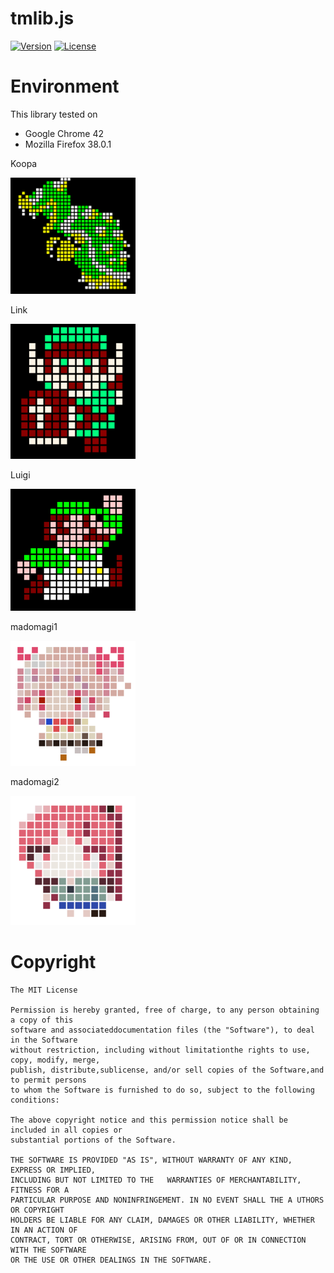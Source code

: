 # tmlib.js
[![Version](https://img.shields.io/badge/version-v0.5.0-blue.svg?style=flat)](http://phi-jp.github.io/tmlib.js)
[![License](https://img.shields.io/badge/license-MIT-lightgrey.svg?style=flat)](http://opensource.org/licenses/MIT)

# Environment
This library tested on
- Google Chrome 42
- Mozilla Firefox 38.0.1


Koopa

<img src="./Raw/images/koopa.png" width="200" alt="koopa">

Link

<img src="./Raw/images/link.png" width="200" alt="link">

Luigi

<img src="./Raw/images/luigi.png" width="200" alt="luigi">

madomagi1

<img src="./Raw/images/madomagi1.png" width="200" alt="madomagi1">

madomagi2

<img src="./Raw/images/madomagi2.png" width="200" alt="madomagi2">




# Copyright
    The MIT License

    Permission is hereby granted, free of charge, to any person obtaining a copy of this
    software and associateddocumentation files (the "Software"), to deal in the Software
    without restriction, including without limitationthe rights to use, copy, modify, merge,
    publish, distribute,sublicense, and/or sell copies of the Software,and to permit persons
    to whom the Software is furnished to do so, subject to the following conditions:

    The above copyright notice and this permission notice shall be included in all copies or 
    substantial portions of the Software.

    THE SOFTWARE IS PROVIDED "AS IS", WITHOUT WARRANTY OF ANY KIND, EXPRESS OR IMPLIED, 
    INCLUDING BUT NOT LIMITED TO THE   WARRANTIES OF MERCHANTABILITY, FITNESS FOR A
    PARTICULAR PURPOSE AND NONINFRINGEMENT. IN NO EVENT SHALL THE A UTHORS OR COPYRIGHT
    HOLDERS BE LIABLE FOR ANY CLAIM, DAMAGES OR OTHER LIABILITY, WHETHER IN AN ACTION OF
    CONTRACT, TORT OR OTHERWISE, ARISING FROM, OUT OF OR IN CONNECTION WITH THE SOFTWARE
    OR THE USE OR OTHER DEALINGS IN THE SOFTWARE.

